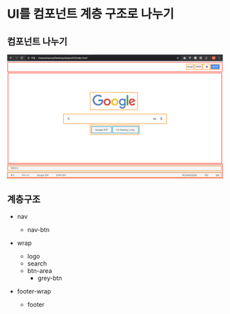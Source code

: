 # UI를 컴포넌트 계층 구조로 나누기

## 컴포넌트 나누기
![Alt text](./img/screen.png)

## 계층구조
- nav
  - nav-btn

- wrap
  - logo
  - search
  - btn-area
    - grey-btn
- footer-wrap
  - footer